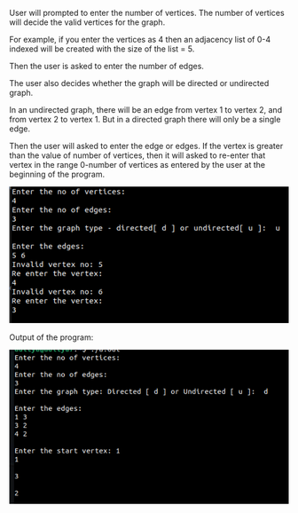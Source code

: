 User will prompted to enter the number of vertices. The number of vertices will decide the valid vertices for the graph.

For example, if you enter the vertices as 4 then an adjacency list of 0-4 indexed will be created with the size of the list = 5.

Then the user is asked to enter the number of edges.

The user also decides whether the graph will be directed or undirected graph.

In an undirected graph, there will be an edge from vertex 1 to vertex 2, and from vertex 2 to vertex 1. But in a directed graph there will only be a single edge.

Then the user will asked to enter the edge or edges. If the vertex is greater than the value of number of vertices, then it will asked to re-enter that vertex in the range
0-number of vertices as entered by the user at the beginning of the program.

![Screenshot](bfsinvalidvertex.png)

Output of the program:

![Screenshot](bfsoutput.png)



